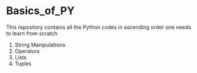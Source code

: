 # Basics_of_PY
This repository contains all the Python codes in ascending order one needs to learn from scratch

1. String Manipulations
2. Operators
3. Lists
4. Tuples
